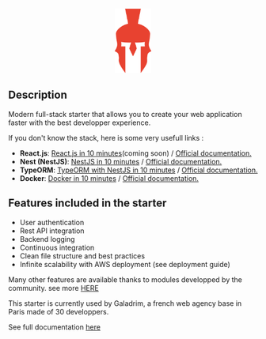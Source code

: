 <p align="center">
  <a href="https://fast-modular-project.com/" target="_blank"><img src="./fmp.png" height="130px" alt="FMP Logo"/></a>
</p>

## Description

Modern full-stack starter that allows you to create your web application faster with the best developper experience.

If you don't know the stack, here is some very usefull links :

- **React.js**: [React.js in 10 minutes](https://blog.fast-modular-project.com)(coming soon) / [Official documentation.](https://fr.reactjs.org/) 
- **Nest (NestJS)**: [NestJS in 10 minutes](https://blog.fast-modular-project.com/nestjs-in-10-minutes) / [Official documentation.](https://nestjs.com/) 
- **TypeORM**: [TypeORM with NestJS in 10 minutes](https://blog.fast-modular-project.com/typeorm-with-nestjs-in-10-minutes) / [Official documentation.](https://nestjs.com/) 
- **Docker**: [Docker in 10 minutes](https://blog.fast-modular-project.com/docker-in-10-minutes) / [Official documentation.](https://www.docker.com/) 

## Features included in the starter

- User authentication
- Rest API integration
- Backend logging
- Continuous integration
- Clean file structure and best practices
- Infinite scalability with AWS deployment (see deployment guide)

Many other features are available thanks to modules developped by the community. see more [HERE](https://fast-modular-project.com/modules?starter=starter-reacjs-nestjs-mysql)

This starter is currently used by Galadrim, a french web agency base in Paris made of 30 developpers.

See full documentation [here](https://fast-modular-project.com/starters/starter-reacjs-nestjs-mysql)
